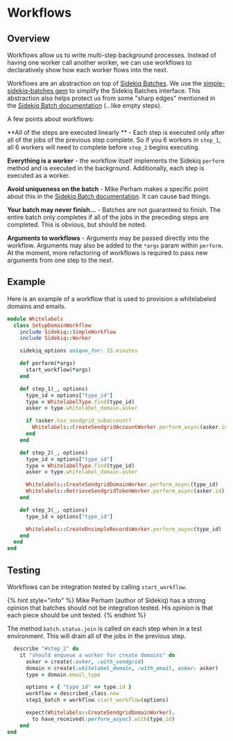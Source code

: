 # Workflows

## Overview

Workflows allow us to write multi-step background processes.  Instead of having one worker call another worker, we can use workflows to declaratively show how each worker flows into the next.

Workflows are an abstraction on top of [Sidekiq Batches](https://github.com/mperham/sidekiq/wiki/Batches).  We use the [simple-sidekiq-batches gem](https://github.com/mpmenne/sidekiq-simple-workflow) to simplify the Sidekiq Batches interface.  This abstraction also helps protect us from some "sharp edges" mentioned in the [Sidekiq Batch documentation](https://github.com/mperham/sidekiq/wiki/Batches#notes) (...like empty steps).

A few points about workflows:

**All of the steps are executed linearly ** - Each step is executed only after all of the jobs of the previous step complete.  So if you 6 workers in `step_1`, all 6 workers will need to complete before `step_2` begins executing.

**Everything is a worker** - the workflow itself implements the Sidekiq `perform` method and is executed in the background.  Additionally, each step is executed as a worker.

**Avoid uniqueness on the batch** - Mike Perham makes a specific point about this in the [Sidekiq Batch documentation](https://github.com/mperham/sidekiq/wiki/Batches#notes).  It can cause bad things.

**Your batch may never finish...** - Batches are not guaranteed to finish.  The entire batch only completes if all of the jobs in the preceding steps are completed.  This is obvious, but should be noted.

**Arguments to workflows** - Arguments may be passed directly into the workflow.  Arguments may also be added to the `*args` param within `perform`.  At the moment, more refactoring of workflows is required to pass new arguments from one step to the next.

## Example

Here is an example of a workflow that is used to provision a whitelabeled domains and emails.

```ruby
module Whitelabels
  class SetupDomainWorkflow
    include Sidekiq::SimpleWorkflow
    include Sidekiq::Worker

    sidekiq_options unique_for: 15.minutes

    def perform(*args)
      start_workflow(*args)
    end

    def step_1(_, options)
      type_id = options["type_id"]
      type = WhitelabelType.find(type_id)
      asker = type.whitelabel_domain.asker

      if !asker.has_sendgrid_subaccount?
        Whitelabels::CreateSendgridAccountWorker.perform_async(asker.id)
      end
    end

    def step_2(_, options)
      type_id = options["type_id"]
      type = WhitelabelType.find(type_id)
      asker = type.whitelabel_domain.asker

      Whitelabels::CreateSendgridDomainWorker.perform_async(type_id)
      Whitelabels::RetrieveSendgridTokenWorker.perform_async(asker.id)
    end

    def step_3(_, options)
      type_id = options["type_id"]

      Whitelabels::CreateDnsimpleRecordsWorker.perform_async(type_id)
    end
  end
end
```

## Testing

Workflows can be integration tested by calling `start_workflow`.

{% hint style="info" %}
Mike Perham (author of Sidekiq) has a strong opinion that batches should not be integration tested.  His opinion is that each piece should be unit tested.
{% endhint %}

The method `batch.status.join` is called on each step when in a test environment. This will drain all of the jobs in the previous step.

```ruby
  describe "#step_2" do
    it "should enqueue a worker for create domains" do
      asker = create(:asker, :with_sendgrid)
      domain = create(:whitelabel_domain, :with_email, asker: asker)
      type = domain.email_type

      options = { "type_id" => type.id }
      workflow = described_class.new
      step1_batch = workflow.start_workflow(options)

      expect(Whitelabels::CreateSendgridDomainWorker).
        to have_received(:perform_async).with(type.id)
    end
end
```
